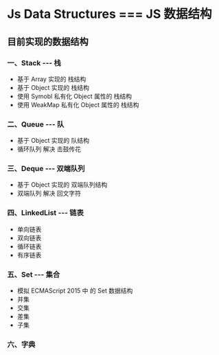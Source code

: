# Js Data Structures  ===  JS 数据结构

## 目前实现的数据结构
### 一、Stack --- 栈
- 基于 Array   实现的 栈结构
- 基于 Object  实现的 栈结构
- 使用 Symobl  私有化 Object 属性的 栈结构
- 使用 WeakMap 私有化 Object 属性的 栈结构

### 二、Queue --- 队
- 基于 Object  实现的 队结构
- 循环队列 解决 击鼓传花

### 三、Deque --- 双端队列
- 基于 Object  实现的 双端队列结构
- 双端队列 解决 回文字符

### 四、LinkedList --- 链表
- 单向链表
- 双向链表
- 循环链表
- 有序链表

### 五、Set --- 集合
- 模拟 ECMAScript 2015 中 的 Set 数据结构
- 并集
- 交集
- 差集
- 子集

### 六、字典